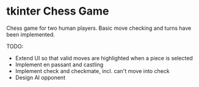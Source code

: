 # tkinter Chess Game

Chess game for two human players. Basic move checking and turns have been implemented.

TODO:
- Extend UI so that valid moves are highlighted when a piece is selected
- Implement en passant and castling
- Implement check and checkmate, incl. can't move into check
- Design AI opponent
